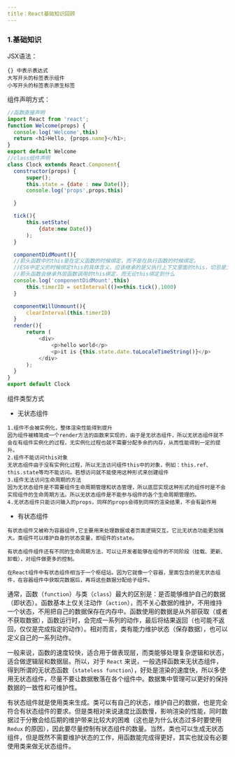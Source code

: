 ```yaml
---
title：React基础知识回顾
---
```


### 1.基础知识

JSX语法：

```
{} 中表示表达式
大写开头的标签表示组件
小写开头的标签表示原生标签
```

组件声明方式：

```javascript
//函数直接声明
import React from 'react';
function Welcome(props) {
  console.log('Welcome',this)
  return <h1>Hello, {props.name}</h1>;
}
export default Welcome
//class组件声明
class Clock extends React.Component{
  constructor(props) {
      super();
      this.state = {date : new Date()};
      console.log('props',props,this)

  }

  tick(){
      this.setState(
          {date:new Date()}
      );
  }

  componentDidMount(){
  //箭头函数中的this是在定义函数的时候绑定，而不是在执行函数的时候绑定。
  //ES6中定义的时候绑定this的具体含义，应该继承的是父执行上下文里面的this，切忌是父执行上下文！！！
  //箭头函数会继承外层函数调用的this绑定，而无论this绑定到什么
  console.log('componentDidMount',this)
      this.timerID = setInterval(()=>this.tick(),1000)
  }

  componentWillUnmount(){
      clearInterval(this.timerID)
  }
  render(){
      return (
          <div>
              <p>hello world</p>
              <p>it is {this.state.date.toLocaleTimeString()}</p>
          </div>
      );
  }
}
export default Clock
```

组件类型方式

* 无状态组件

```
1.组件不会被实例化，整体渲染性能得到提升
因为组件被精简成一个render方法的函数来实现的，由于是无状态组件，所以无状态组件就不会在有组件实例化的过程，无实例化过程也就不需要分配多余的内存，从而性能得到一定的提升。
2.组件不能访问this对象
无状态组件由于没有实例化过程，所以无法访问组件this中的对象，例如：this.ref、this.state等均不能访问。若想访问就不能使用这种形式来创建组件
3.组件无法访问生命周期的方法
因为无状态组件是不需要组件生命周期管理和状态管理，所以底层实现这种形式的组件时是不会实现组件的生命周期方法。所以无状态组件是不能参与组件的各个生命周期管理的。
4.无状态组件只能访问输入的props，同样的props会得到同样的渲染结果，不会有副作用
```

* 有状态组件

```
有状态组件又被称为容器组件,它主要用来处理数据或者页面逻辑交互。它比无状态功能更加强大。类组件可以维护自身的状态变量，即组件的state。

有状态组件组件还有不同的生命周期方法，可以让开发者能够在组件的不同阶段（挂载、更新、卸载），对组件做更多的控制。

在React组件中有状态组件相当于一个枢纽站。因为它就像一个容器，里面包含的是无状态组件，在容器组件中获取完数据后，再将这些数据分配给子组件。
```

通常，函数（`function`）与类（`class`）最大的区别是：是否能够维护自己的数据（即状态）。函数基本上仅关注动作（`action`），而不关心数据的维护，不用维持一个状态，不用把自己的数据保存在内存中。函数使用的数据是从外部获取（或者不获取数据），函数运行时，会完成一系列的动作，最后将结果返回（也可能不返回，仅仅是完成指定的动作）。相对而言，类有能力维护状态（保存数据），也可以定义自己的一系列动作。

一般来说，函数的速度较快，适合用于做表现层，而类能够处理复杂逻辑和状态，适合做逻辑层和数据层。所以，对于 `React` 来说，一般选择函数来无状态组件，得到所谓的无状态函数（`stateless function`），好处是渲染的速度快，所以多使用无状态组件，尽量不要让数据散落在各个组件中。数据集中管理可以更好的保持数据的一致性和可维护性。

有状态组件就是使用类来生成。类可以有自己的状态，维护自己的数据，也是完全符合有状态组件的要求。但是类相对来说速度比函数慢，影响渲染的性能，同时数据过于分散会给后期的维护带来比较大的困难（这也是为什么状态过多时要使用 `Redux` 的原因），因此要尽量控制有状态组件的数量。当然，类也可以生成无状态组件，但是既然不需要维护状态的工作，用函数能完成得更好，其实也就没有必要使用类来做无状态组件。




